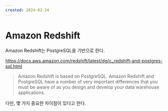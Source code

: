 ```yaml
---
created: 2024-02-24
---
```

# Amazon Redshift

Amazon Redshift는 PostgreSQL을 기반으로 한다.

https://docs.aws.amazon.com/redshift/latest/dg/c_redshift-and-postgres-sql.html

> Amazon Redshift is based on PostgreSQL. Amazon Redshift and PostgreSQL have a number of very important differences that you must be aware of as you design and develop your data warehouse applications.

다만, 몇 가지 중요한 차이점이 있다고 한다.
